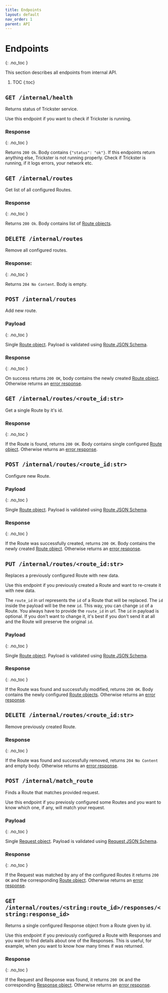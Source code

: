 ```yaml
---
title: Endpoints
layout: default
nav_order: 1
parent: API
---
```



# Endpoints
{: .no_toc }

This section describes all endpoints from internal API.

1. TOC
{:toc}


## `GET /internal/health`
Returns status of Trickster service.

Use this endpoint if you want to check if Trickster is running.

### Response
{: .no_toc }

Returns `200 Ok`. Body contains `{"status": "ok"}`. If this endpoints return anything else, Trickster is not
running properly. Check if Trickster is running, if it logs errors, your network etc.


## `GET /internal/routes`
Get list of all configured Routes.

### Response
{: .no_toc }

Returns `200 Ok`. Body contains list of [Route objects](/trickster/api/model.html#route).


## `DELETE /internal/routes`
Remove all configured routes.

### Response:
{: .no_toc }

Returns `204 No Content`. Body is empty.


## `POST /internal/routes`
Add new route.

### Payload
{: .no_toc }

Single [Route object](/trickster/api/model.html#route). Payload is validated using [Route JSON Schema](https://raw.githubusercontent.com/JakubTesarek/trickster/main/trickster/schemas/route.schema.json).

### Response
{: .no_toc }

On success returns `200 OK`, body contains the newly created [Route object](/trickster/api/model.html#route).
Otherwise returns an [error response](/trickster/api/response_codes).


## `GET /internal/routes/<route_id:str>`
Get a single Route by it's id.

### Response
{: .no_toc }

If the Route is found, returns `200 OK`. Body contains single configured [Route object](/trickster/api/model.html#route).
Otherwise returns an [error response](/trickster/api/response_codes).


## `POST /internal/routes/<route_id:str>`
Configure new Route.

### Payload
{: .no_toc }

Single [Route object](/trickster/api/model.html#route). Payload is validated using [Route JSON Schema](https://raw.githubusercontent.com/JakubTesarek/trickster/main/trickster/schemas/route.schema.json).

### Response
{: .no_toc }

If the Route was successfully created, returns `200 OK`. Body contains the newly created [Route object](/trickster/api/model.html#route). Otherwise returns an [error response](/trickster/api/response_codes).


## `PUT /internal/routes/<route_id:str>`
Replaces a previously configured Route with new data.

Use this endpoint if you previously created a Route and want to re-create it with new data.

The `route_id` in url represents the `id` of a Route that will be replaced. The `id` inside the payload will be the new `id`. This way, you can change `id` of a Route. You always have to provide the `route_id` in url. The `id` in payload is optional. If you don't want to change it, it's best if you don't send it at all and the Route will preserve the original `id`.

### Payload
{: .no_toc }

Single [Route object](/trickster/api/model.html#route). Payload is validated using [Route JSON Schema](https://raw.githubusercontent.com/JakubTesarek/trickster/main/trickster/schemas/route.schema.json).

### Response
{: .no_toc }

If the Route was found and successfully modified, returns `200 OK`. Body contains the newly configured [Route objects](/trickster/api/model.html#route). Otherwise returns an [error response](/trickster/api/response_codes).


## `DELETE /internal/routes/<route_id:str>`
Remove previously created Route.

### Response
{: .no_toc }

If the Route was found and successfully removed, returns `204 No Content` and empty body. Otherwise returns an [error response](/trickster/api/response_codes).


## `POST /internal/match_route`
Finds a Route that matches provided request.

Use this endpoint if you previosly configured some Routes and you want to know which one, if any, will match your request.

### Payload
{: .no_toc }

Single [Request object](/trickster/api/model.html#request). Payload is validated using [Request JSON Schema](https://raw.githubusercontent.com/JakubTesarek/trickster/main/trickster/schemas/request.schema.json).

### Response
{: .no_toc }

If the Request was matched by any of the configured Routes it returns `200 OK` and the corresponding [Route object](/trickster/api/model.html#route). Otherwise returns an [error response](/trickster/api/response_codes).


## `GET /internal/routes/<string:route_id>/responses/<string:response_id>`
Returns a single configured Response object from a Route given by id.

Use this endpoint if you previously configured a Route with Responses and you want to find details about one of the Responses. This is useful, for example, when you want to know how many times if was returned.

### Response
{: .no_toc }

If the Request and Response was found, it returns `200 OK` and the corresponding [Response object](/trickster/api/model.html#response). Otherwise returns an [error response](/trickster/api/response_codes).